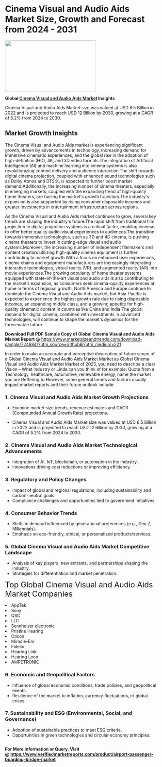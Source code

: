 <H1>Cinema Visual and Audio Aids Market Size, Growth and Forecast from 2024 - 2031</H1><img class="aligncenter size-medium wp-image-584254" src="https://thirdeyenews.in/wp-content/uploads/2024/09/Global-Market-Research-300x168.jpeg" alt="" width="300" height="168" /><p><strong>Global&nbsp;<a href="https://www.marketsizeandtrends.com/download-sample/724984/?utm_source=Github8j?utm_medium=221">Cinema Visual and Audio Aids Market</a> Insights</strong></p><p>Cinema Visual and Audio Aids Market size was valued at USD 8.5 Billion in 2022 and is projected to reach USD 12 Billion by 2030, growing at a CAGR of 5.2% from 2024 to 2030.</p><p><h2>Market Growth Insights</h2> <p>The Cinema Visual and Audio Aids market is experiencing significant growth, driven by advancements in technology, increasing demand for immersive cinematic experiences, and the global rise in the adoption of high-definition (HD), 4K, and 3D video formats.The integration of Artificial Intelligence (AI) and machine learning into cinema systems is also revolutionizing content delivery and audience interaction.The shift towards digital cinema projection, coupled with enhanced sound technologies such as Dolby Atmos and DTS:X, is expected to further boost market demand.Additionally, the increasing number of cinema theaters, especially in emerging markets, coupled with the expanding trend of high-quality home theaters, are fueling the market's growth trajectory.The industry's expansion is also supported by rising consumer disposable incomes and greater investments in entertainment infrastructure across regions.</p> <p>As the Cinema Visual and Audio Aids market continues to grow, several key trends are shaping the industry's future.The rapid shift from traditional film projection to digital projection systems is a critical factor, enabling cinemas to offer better quality audio-visual experiences to audiences.The transition towards immersive technologies, such as 3D and 4D cinema, is pushing cinema theaters to invest in cutting-edge visual and audio systems.Moreover, the increasing number of independent filmmakers and content creators utilizing high-quality cinema equipment is further contributing to market growth.With a focus on enhanced user experiences, cinema chains and equipment manufacturers are increasingly integrating interactive technologies, virtual reality (VR), and augmented reality (AR) into movie experiences.The growing popularity of home theater systems equipped with state-of-the-art visual and audio aids is also contributing to the market’s expansion, as consumers seek cinema-quality experiences at home.In terms of regional growth, North America and Europe continue to dominate the Cinema Visual and Audio Aids market, but Asia-Pacific is expected to experience the highest growth rate due to rising disposable incomes, an expanding middle class, and a growing appetite for high-quality cinematic content in countries like China and India.The global demand for digital cinema, combined with investments in advanced technologies, will continue to shape the market's dynamics for the foreseeable future.</p> <p><span class=""><strong>Download Full PDF Sample Copy of Global Cinema Visual and Audio Aids Market Report</strong> @ <a href="https://www.marketsizeandtrends.com/download-sample/724984/?utm_source=Github8j?utm_medium=221" target="_blank">https://www.marketsizeandtrends.com/download-sample/724984/?utm_source=Github8j?utm_medium=221</a></span></p><p>In order to make an accurate and perceptive description of future scope of a Global&nbsp;Cinema Visual and Audio Aids Market Market as Global&nbsp;Cinema Visual and Audio Aids Market Market of 2025, you need to describe a clear Vision &ndash; What Industry or Linda can you think of for example: Quote from a Technology, healthcare, automotive, renewable energy, name the market you are Reffering to.However, some general trends and factors usually impact market reports and their future outlook include:</p><h3>1.&nbsp;<strong>Cinema Visual and Audio Aids Market Growth Projections</strong></h3><ul><li>Examine market size trends, revenue estimates and CAGR (Compounded Annual Growth Rate) projections.</li><li><p>Cinema Visual and Audio Aids Market size was valued at USD 8.5 Billion in 2022 and is projected to reach USD 12 Billion by 2030, growing at a CAGR of 5.2% from 2024 to 2030.</p></li></ul><h3>2.&nbsp;<strong>Cinema Visual and Audio Aids Market Technological Advancements</strong></h3><ul><li>Integration of AI, IoT, blockchain, or automation in the industry.</li><li>Innovations driving cost reductions or improving efficiency.</li></ul><h3>3.&nbsp;<strong>Regulatory and Policy Changes</strong></h3><ul><li>Impact of global and regional regulations, including sustainability and carbon-neutral goals.</li><li>Compliance challenges and opportunities tied to government initiatives.</li></ul><h3>4.&nbsp;<strong>Consumer Behavior Trends</strong></h3><ul><li>Shifts in demand influenced by generational preferences (e.g., Gen Z, Millennials).</li><li>Emphasis on eco-friendly, ethical, or personalized products/services.</li></ul><h3>5.&nbsp;<strong>Global Cinema Visual and Audio Aids Market Competitive Landscape</strong></h3><ul><li>Analysis of key players, new entrants, and partnerships shaping the industry.</li><li>Strategies for differentiation and market penetration.</li></ul><p data-pm-slice="1 1 []"><span style="color: inherit; font-family: inherit; font-size: 25px;">Top Global Cinema Visual and Audio Aids Market Companies</span></p><div class="" data-test-id=""><p><li>AppTek</li><li> Sony</li><li> QSC</li><li> LLC</li><li> Sennheiser electronic</li><li> Pristine Hearing</li><li> Oticon</li><li> Miracle-Ear</li><li> Fidelio</li><li> Hearing Link</li><li> Hearing Loop</li><li> AMPETRONIC</li></p></div><h3>6.&nbsp;<strong>Economic and Geopolitical Factors</strong></h3><ul><li>Influence of global economic conditions, trade policies, and geopolitical events.</li><li>Resilience of the market to inflation, currency fluctuations, or global crises.</li></ul><h3>7.&nbsp;<strong>Sustainability and ESG (Environmental, Social, and Governance)</strong></h3><ul><li>Adoption of sustainable practices to meet ESG criteria.</li><li>Opportunities in green technologies and circular economy principles.</li></ul><h2><strong style="font-size: 14px;">For More Information or Query, Visit @&nbsp;</strong><a style="background-color: #ffffff; font-size: 14px;" href="https://www.marketsizeandtrends.com/report/cinema-visual-and-audio-aids-market/" target="_blank">https://www.verifiedmarketreports.com/product/airport-passenger-boarding-bridge-market</a></h2>
